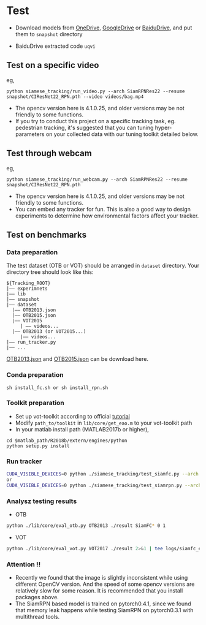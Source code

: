 # Test
- Download models from [OneDrive](https://mailccsf-my.sharepoint.com/:f:/g/personal/zhipeng_mail_ccsf_edu/EkWlTFNurBZOh9s37U4BMWoBcQmxvyWPjqjJpuZ0O-cNTg?e=RtBJOX), [GoogleDrive](https://drive.google.com/drive/folders/19dBWxOqZnvM0FsgXGzH2Y7Bg7wgYMEoO?usp=sharing) or [BaiduDrive](https://pan.baidu.com/s/14_4XVoes3IZCe8xt1-GNQg), and put them to `snapshot` directory

- BaiduDrive extracted code `uqvi`

## Test on a specific video
eg,
```
python siamese_tracking/run_video.py --arch SiamRPNRes22 --resume snapshot/CIResNet22_RPN.pth --video videos/bag.mp4
```
- The opencv version here is 4.1.0.25, and older versions may be not friendly to some functions.
- If you try to conduct this project on a specific tracking task, eg. pedestrian tracking, it's suggested that you can tuning hyper-parameters on your collected data with our tuning toolkit detailed below. 

## Test through webcam
eg,
```
python siamese_tracking/run_webcam.py --arch SiamRPNRes22 --resume snapshot/CIResNet22_RPN.pth
```
- The opencv version here is 4.1.0.25, and older versions may be not friendly to some functions.
- You can embed any tracker for fun. This is also a good way to design experiments to determine how environmental factors affect your tracker.


## Test on benchmarks

### Data preparation

The test dataset (OTB or VOT) should be arranged in `dataset` directory. Your directory tree should look like this:
```
${Tracking_ROOT}
|—— experimnets
|—— lib
|—— snapshot
|—— dataset
  |—— OTB2013.json
  |—— OTB2015.json
  |—— VOT2015
     | —— videos...
  |—— OTB2013 (or VOT2015...)
     |—— videos...
|—— run_tracker.py
|—— ...

```
[OTB2013.json](https://drive.google.com/file/d/1ZV6m2cN_TnM8XKR0q3ElYEz0P23iy2qn/view?usp=sharing) and [OTB2015.json](https://drive.google.com/file/d/1eIq7pCz_ik2toO1l9Npk1WXk4mZPK9_N/view?usp=sharing) can be download here.


### Conda preparation
```
sh install_fc.sh or sh install_rpn.sh
```

### Toolkit preparation
- Set up vot-toolkit according to official [tutorial](http://www.votchallenge.net/howto/integration_channels.html)
- Modify `path_to/toolkit` in `lib/core/get_eao.m` to your vot-toolkit path
- In your matlab install path (MATLAB2017b or higher),
```
cd $matlab_path/R2018b/extern/engines/python
python setup.py install 
```


### Run tracker


```bash
CUDA_VISIBLE_DEVICES=0 python ./siamese_tracking/test_siamfc.py --arch SiamFCRes22 --resume ./snapshot/CIResNet22.pth --dataset OTB2013
or 
CUDA_VISIBLE_DEVICES=0 python ./siamese_tracking/test_siamrpn.py --arch SiamRPNRes22 --resume ./snapshot/CIResNet22_RPN.pth --dataset VOT2017 --cls_type thinner
```


### Analysz testing results
- OTB
```bash
python ./lib/core/eval_otb.py OTB2013 ./result SiamFC* 0 1
```

- VOT
```bash
python ./lib/core/eval_vot.py VOT2017 ./result 2>&1 | tee logs/siamfc_eval.log
```

### Attention !!
- Recently we found that the image is slightly inconsistent while using different OpenCV version. And the speed of some opencv versions are relatively slow for some reason. It is recommended that you install packages above. 
- The SiamRPN based model is trained on pytorch0.4.1, since we found that memory leak happens while testing SiamRPN on pytorch0.3.1 with multithread tools.


<!-- <div id="VOT-TEST"></div>

#### **For VOT**
1) Please refer to VOT official [tutorial](http://www.votchallenge.net/howto/workspace.html) to set up your workspace. <br/>
2) Move `txt` result files to `result` directory in vot-workspace. Please keep directory name coincident with `run_analysis.m`. <br/>
3) run `run_analysis.m` -->
